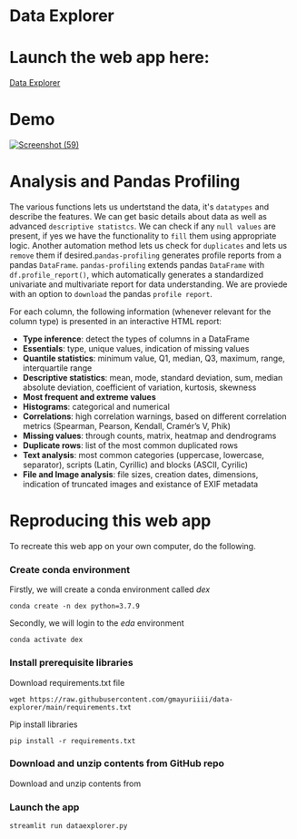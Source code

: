 # Data Explorer
# Launch the web app here:
<a href="https://youtu.be/GDyWKMQcyAY"> Data Explorer </a>


# Demo
[![Screenshot (59)](https://user-images.githubusercontent.com/95062628/190929021-1a6654e1-00f5-4dff-a50b-b8d01443f87e.png)](https://youtu.be/GDyWKMQcyAY)


# Analysis and Pandas Profiling
The various functions lets us undertstand the data, it's `datatypes` and  describe the features. We can get basic details about data as well as advanced `descriptive statistcs`. We can check if any `null values` are present, if yes we have the functionality to `fill` them using appropriate logic. Another automation method lets us check for `duplicates` and lets us `remove` them if desired.`pandas-profiling` generates profile reports from a pandas `DataFrame`. `pandas-profiling` extends pandas `DataFrame` with `df.profile_report()`, which automatically generates a standardized univariate and multivariate report for data understanding. We are proviede with an option to `download` the pandas `profile report`.

For each column, the following information (whenever relevant for the column type) is presented in an interactive HTML report:

- **Type inference**: detect the types of columns in a DataFrame
- **Essentials**: type, unique values, indication of missing values
- **Quantile statistics**: minimum value, Q1, median, Q3, maximum, range, interquartile range
- **Descriptive statistics**: mean, mode, standard deviation, sum, median absolute deviation, coefficient of variation, kurtosis, skewness
- **Most frequent and extreme values**
- **Histograms**: categorical and numerical
- **Correlations**: high correlation warnings, based on different correlation metrics (Spearman, Pearson, Kendall, Cramér’s V, Phik)
- **Missing values**: through counts, matrix, heatmap and dendrograms
- **Duplicate rows**: list of the most common duplicated rows
- **Text analysis**: most common categories (uppercase, lowercase, separator), scripts (Latin, Cyrillic) and blocks (ASCII, Cyrilic)
- **File and Image analysis**: file sizes, creation dates, dimensions, indication of truncated images and existance of EXIF metadata

# Reproducing this web app
To recreate this web app on your own computer, do the following.

### Create conda environment
Firstly, we will create a conda environment called *dex*
```
conda create -n dex python=3.7.9
```
Secondly, we will login to the *eda* environment
```
conda activate dex
```
### Install prerequisite libraries

Download requirements.txt file

```
wget https://raw.githubusercontent.com/gmayuriiii/data-explorer/main/requirements.txt

```

Pip install libraries
```
pip install -r requirements.txt
```

###  Download and unzip contents from GitHub repo

Download and unzip contents from 

###  Launch the app

```
streamlit run dataexplorer.py
```
